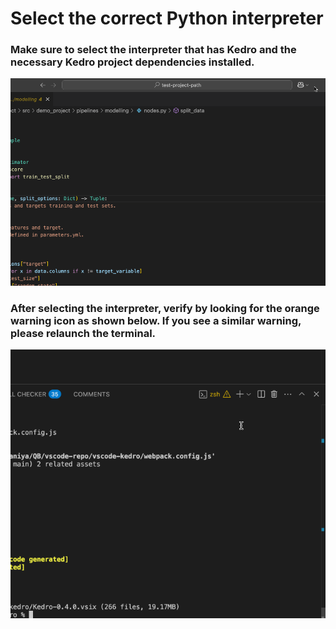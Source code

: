 # Select the correct Python interpreter

### Make sure to select the interpreter that has Kedro and the necessary Kedro project dependencies installed.

![select python interpreter](../select-python-interpreter.gif)

### After selecting the interpreter, verify by looking for the orange warning icon as shown below. If you see a similar warning, please relaunch the terminal.

![Verify the correct python interpreter](../vsc-orange-icon.gif)